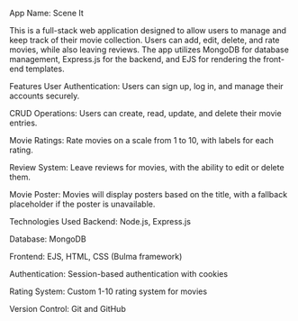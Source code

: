 App Name: Scene It

This is a full-stack web application designed to allow users to manage and keep track of their movie collection. Users can add, edit, delete, and rate movies, while also leaving reviews. The app utilizes MongoDB for database management, Express.js for the backend, and EJS for rendering the front-end templates.

Features
User Authentication: Users can sign up, log in, and manage their accounts securely.

CRUD Operations: Users can create, read, update, and delete their movie entries.

Movie Ratings: Rate movies on a scale from 1 to 10, with labels for each rating.

Review System: Leave reviews for movies, with the ability to edit or delete them.

Movie Poster: Movies will display posters based on the title, with a fallback placeholder if the poster is unavailable.

Technologies Used
Backend: Node.js, Express.js

Database: MongoDB

Frontend: EJS, HTML, CSS (Bulma framework)

Authentication: Session-based authentication with cookies

Rating System: Custom 1-10 rating system for movies

Version Control: Git and GitHub
